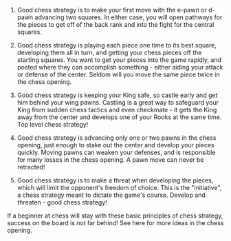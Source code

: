 
1) Good chess strategy is to make your first move with the e-pawn or d-pawn advancing two squares. In either case, you will open pathways for the pieces to get off of the back rank and into the fight for the central squares.

2) Good chess strategy is playing each piece one time to its best square, developing them all in turn, and getting your chess pieces off the starting squares. You want to get your pieces into the game rapidly, and posted where they can accomplish something - either aiding your attack or defense of the center. Seldom will you move the same piece twice in the chess opening.

3) Good chess strategy is keeping your King safe, so castle early and get him behind your wing pawns. Castling is a great way to safeguard your King from sudden chess tactics and even checkmate - it gets the King away from the center and develops one of your Rooks at the same time. Top level chess strategy!

4) Good chess strategy is advancing only one or two pawns in the chess opening, just enough to stake out the center and develop your pieces quickly. Moving pawns can weaken your defenses, and is responsible for many losses in the chess opening. A pawn move can never be retracted!

5) Good chess strategy is to make a threat when developing the pieces, which will limit the opponent's freedom of choice. This is the "initiative", a chess strategy meant to dictate the game's course. Develop and threaten - good chess strategy!

If a beginner at chess will stay with these basic principles of chess strategy, success on the board is not far behind! See here for more ideas in the chess opening.
